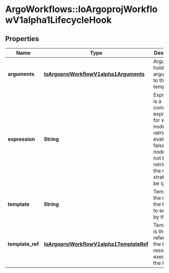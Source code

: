 # ArgoWorkflows::IoArgoprojWorkflowV1alpha1LifecycleHook

## Properties
Name | Type | Description | Notes
------------ | ------------- | ------------- | -------------
**arguments** | [**IoArgoprojWorkflowV1alpha1Arguments**](IoArgoprojWorkflowV1alpha1Arguments.md) | Arguments hold arguments to the template | [optional] 
**expression** | **String** | Expression is a condition expression for when a node will be retried. If it evaluates to false, the node will not be retried and the retry strategy will be ignored | [optional] 
**template** | **String** | Template is the name of the template to execute by the hook | [optional] 
**template_ref** | [**IoArgoprojWorkflowV1alpha1TemplateRef**](IoArgoprojWorkflowV1alpha1TemplateRef.md) | TemplateRef is the reference to the template resource to execute by the hook | [optional] 


